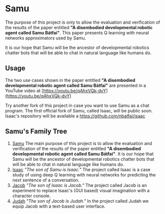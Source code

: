 # Samu
The purpose of this project is only to allow the evaluation and verification of the results of the paper entitled **"A disembodied developmental robotic agent called Samu Bátfai"**. This paper presents Q learning with neural networks approximators used by Samu. 

It is our hope that Samu will be the ancestor of developmental robotics chatter bots that will be able to chat in natural language like humans do.

## Usage 
The two use cases shown in the paper entitled **"A disembodied developmental robotic agent called Samu Bátfai"** are presented in a YouTube video at
[https://youtu.be/qAhxVQk-dvY](https://youtu.be/qAhxVQk-dvY) 

Try another fork of this project in case you want to use Samu as a chat program. The first official fork of Samu, called Isaac, will be public soon. Isaac's repository will be available a https://github.com/nbatfai/isaac

## Samu's Family Tree

1. [Samu](https://github.com/nbatfai/samu)
The main purpose of this project is to allow the evaluation and verification of the results of the paper entitled **"A disembodied developmental robotic agent called Samu Bátfai"**. It is our hope that Samu will be the ancestor of developmental robotics chatter bots that will be able to chat in natural language like humans do.
2. [Isaac](https://github.com/nbatfai/isaac)
*"The son of Samu is Isaac."* The project called Isaac is a case study of using deep Q learning with neural networks for predicting the next sentence of a conversation.
3. [Jacob](https://github.com/nbatfai/jacob)
*"The son of Isaac is Jacob."* The project called Jacob is an experiment to replace Isaac's (GUI based) visual imagination with a character console. 
4. [Judah](https://github.com/nbatfai/judah)
*"The son of Jacob is Judah."* In the project called Judah we equip Jacob with a text-based user interface.
